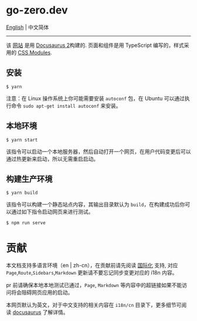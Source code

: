 # go-zero.dev

[English](README.md) | 中文简体

----

该 [网站](https://doc.go-zero.dev/cn) 是用
[Docusaurus 2](https://v2.docusaurus.io/)构建的. 页面和组件是用 TypeScript 编写的，样式采用的
[CSS Modules](https://github.com/css-modules/css-modules).

## 安装

```shell
$ yarn
```


注意：在 Linux 操作系统上你可能需要安装 `autoconf` 包，在 Ubuntu 可以通过执行命令
`sudo apt-get install autoconf` 来安装。

## 本地环境

```shell
$ yarn start
```

该指令可以启动一个本地服务器，然后自动打开一个网页，在用户代码变更后可以通过热更新来启动，所以无需重启启动。

## 构建生产环境

```shell
$ yarn build
```

该指令可以构建一个静态站点内容，其输出目录默认为 `build`，在构建成功后你可以通过如下指令启动网页来进行测试。
```shell
$ npm run serve
```


# 贡献

本文档支持多语言环境（en | zh-cn），在贡献前请先阅读 [国际化](https://docusaurus.io/zh-CN/docs/i18n/introduction) 支持,
对应 `Page`,`Route`,`Sidebars`,`Markdown` 更新请不要忘记同步变更对应的 i18n 内容。

pr 前请确保本地本地测试已通过，`Page`, `Markdown` 等内容中的超链接如果不能访问将会阻碍网页应用的启动。

本网页默认为英文，对于中文支持的相关内容在 `i18n/cn` 目录下，更多细节可阅读 [docusaurus](https://docusaurus.io) 了解详情。


